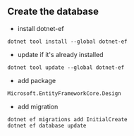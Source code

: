 ## Create the database
- install dotnet-ef
```
dotnet tool install --global dotnet-ef
```
- update if it's already installed
```
dotnet tool update --global dotnet-ef
```
- add package
```
Microsoft.EntityFrameworkCore.Design
```
- add migration
```
dotnet ef migrations add InitialCreate
dotnet ef database update
```

